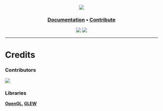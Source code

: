 

<div
  align=center
  items=center
>

![][evil]

<h3>
<a href="" >Documentation</a>
<span> • </span>
<a href="" >Contribute</a>
</h3>

![][version-badge]
![][license-badge]

</div>

---

# Credits

### Contributors
<a href="https://github.com/g-sd/evil/graphs/contributors">
  <img src="https://contrib.rocks/image?repo=g-sd/evil" />
</a>

### Libraries
**[OpenGL][open-gl], [GLEW][glew]**

[evil]: https://static.wixstatic.com/media/dc3006_1ec6dff8d4d247c1ba488031a891333e~mv2.png/v1/fill/w_350,h_200,al_c,lg_1,q_90,enc_auto/logo.png
[g-sd]: https://avatars.githubusercontent.com/u/96849112?s=400&u=5f03427817576fb8a23c9d59e34c1a5c34dbddd6&v=4

[version-badge]: https://img.shields.io/badge/version-0.0.1-brightgreen?style=flat-square
[license-badge]: https://img.shields.io/github/license/g-sd/evil?style=flat-square

[open-gl]: https://www.opengl.org/
[glew]: https://glew.sourceforge.net/

